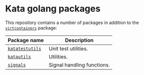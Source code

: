 # Kata golang packages

This repository contains a number of packages in addition to the
[`virtcontainers`](../virtcontainers) package:

| Package name | Description |
|-|-|
| [`katatestutils`](katatestutils) | Unit test utilities. |
| [`katautils`](katautils) | Utilities. |
| [`signals`](signals) | Signal handling functions. |
